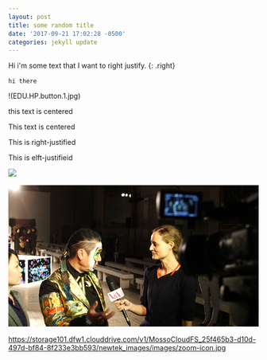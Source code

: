 ```yaml
---
layout: post
title: some random title
date: '2017-09-21 17:02:28 -0500'
categories: jekyll update
---
```



<div>Hi i'm some text that I want to right justify. {: .right}</div>

```
hi there
```

!(EDU.HP.button.1.jpg)

this text is centered

This text is centered

This is right-justified

This is elft-justifieid

![](https://233b1d13b450eb6b33b4-ac2a33202ef9b63045cbb3afca178df8.ssl.cf1.rackcdn.com/2015/09/VA_43-a.jpg)

![](/uploads/VA_43-a.jpg)

https://storage101.dfw1.clouddrive.com/v1/MossoCloudFS_25f465b3-d10d-497d-bf84-8f233e3bb593/newtek_images/images/zoom-icon.jpg